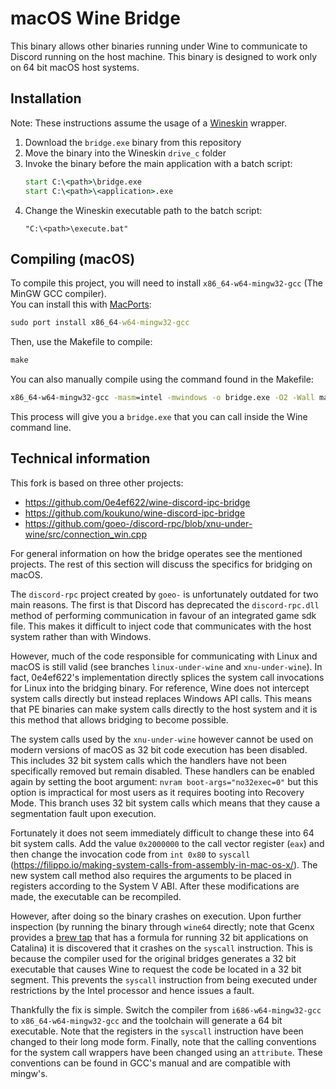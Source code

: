 # macOS Wine Bridge

This binary allows other binaries running under Wine to communicate to Discord running on the host machine. This binary is designed to work only on 64 bit macOS host systems.

## Installation
Note: These instructions assume the usage of a [Wineskin](http://wineskin.urgesoftware.com/tiki-index.php) wrapper.
1. Download the `bridge.exe` binary from this repository
2. Move the binary into the Wineskin `drive_c` folder
3. Invoke the binary before the main application with a batch script:
    ```bat
    start C:\<path>\bridge.exe
    start C:\<path>\<application>.exe
    ```
4. Change the Wineskin executable path to the batch script:
    ```
    "C:\<path>\execute.bat" 
    ```

## Compiling (macOS)
To compile this project, you will need to install `x86_64-w64-mingw32-gcc` (The MinGW GCC compiler).  
You can install this with [MacPorts](https://ports.macports.org/port/x86_64-w64-mingw32-gcc/):  
```bat
sudo port install x86_64-w64-mingw32-gcc
```

Then, use the Makefile to compile:
```bat
make
```
You can also manually compile using the command found in the Makefile:
```bat
x86_64-w64-mingw32-gcc -masm=intel -mwindows -o bridge.exe -O2 -Wall main.c
```

This process will give you a `bridge.exe` that you can call inside the Wine command line.  

## Technical information

This fork is based on three other projects:
* https://github.com/0e4ef622/wine-discord-ipc-bridge
* https://github.com/koukuno/wine-discord-ipc-bridge
* https://github.com/goeo-/discord-rpc/blob/xnu-under-wine/src/connection_win.cpp

For general information on how the bridge operates see the mentioned projects. The rest of this section will discuss the specifics for bridging on macOS.

The `discord-rpc` project created by `goeo-` is unfortunately outdated for two main reasons. The first is that Discord has deprecated the `discord-rpc.dll` method of performing communication in favour of an integrated game sdk file. This makes it difficult to inject code that communicates with the host system rather than with Windows.

However, much of the code responsible for communicating with Linux and macOS is still valid (see branches `linux-under-wine` and `xnu-under-wine`). In fact, 0e4ef622's implementation directly splices the system call invocations for Linux into the bridging binary. For reference, Wine does not intercept system calls directly but instead replaces Windows API calls. This means that PE binaries can make system calls directly to the host system and it is this method that allows bridging to become possible.

The system calls used by the `xnu-under-wine` however cannot be used on modern versions of macOS as 32 bit code execution has been disabled. This includes 32 bit system calls which the handlers have not been specifically removed but remain disabled. These handlers can be enabled again by setting the boot argument: `nvram boot-args="no32exec=0"` but this option is impractical for most users as it requires booting into Recovery Mode. This branch uses 32 bit system calls which means that they cause a segmentation fault upon execution.

Fortunately it does not seem immediately difficult to change these into 64 bit system calls. Add the value `0x2000000` to the call vector register (`eax`) and then change the invocation code from `int 0x80` to `syscall` (https://filippo.io/making-system-calls-from-assembly-in-mac-os-x/). The new system call method also requires the arguments to be placed in registers according to the System V ABI. After these modifications are made, the executable can be recompiled.

However, after doing so the binary crashes on execution. Upon further inspection (by running the binary through `wine64` directly; note that Gcenx provides a [brew tap](https://github.com/Gcenx/homebrew-wine) that has a formula for running 32 bit applications on Catalina) it is discovered that it crashes on the `syscall` instruction. This is because the compiler used for the original bridges generates a 32 bit executable that causes Wine to request the code be located in a 32 bit segment. This prevents the `syscall` instruction from being executed under restrictions by the Intel processor and hence issues a fault.

Thankfully the fix is simple. Switch the compiler from `i686-w64-mingw32-gcc` to `x86_64-w64-mingw32-gcc` and the toolchain will generate a 64 bit executable. Note that the registers in the `syscall` instruction have been changed to their long mode form. Finally, note that the calling conventions for the system call wrappers have been changed using an `attribute`. These conventions can be found in GCC's manual and are compatible with mingw's.

